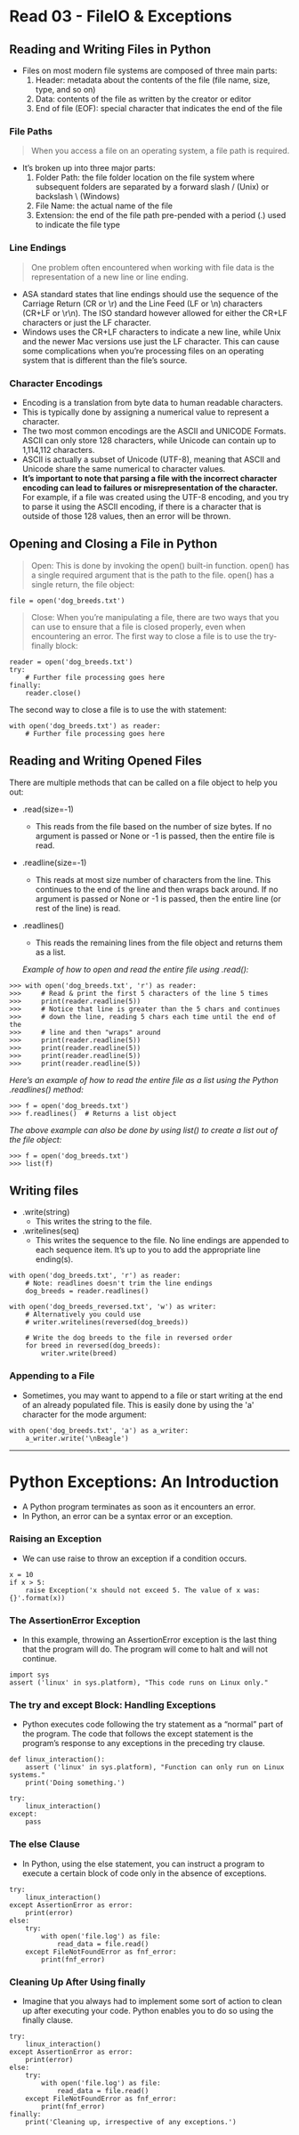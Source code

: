 # Read 03 -  FileIO & Exceptions

## Reading and Writing Files in Python

* Files on most modern file systems are composed of three main parts:
  1. Header: metadata about the contents of the file (file name, size, type, and so on)
  1. Data: contents of the file as written by the creator or editor
  1. End of file (EOF): special character that indicates the end of the file

### File Paths

> When you access a file on an operating system, a file path is required. 

* It’s broken up into three major parts:
  1. Folder Path: the file folder location on the file system where subsequent folders are separated by a forward slash / (Unix) or backslash \ (Windows)
  1. File Name: the actual name of the file
  1. Extension: the end of the file path pre-pended with a period (.) used to indicate the file type

### Line Endings
> One problem often encountered when working with file data is the representation of a new line or line ending.

* ASA standard states that line endings should use the sequence of the Carriage Return (CR or \r) and the Line Feed (LF or \n) characters (CR+LF or \r\n). The ISO standard however allowed for either the CR+LF characters or just the LF character.
* Windows uses the CR+LF characters to indicate a new line, while Unix and the newer Mac versions use just the LF character. This can cause some complications when you’re processing files on an operating system that is different than the file’s source.

### Character Encodings
* Encoding is a translation from byte data to human readable characters. 
* This is typically done by assigning a numerical value to represent a character. 
* The two most common encodings are the ASCII and UNICODE Formats. ASCII can only store 128 characters, while Unicode can contain up to 1,114,112 characters.
* ASCII is actually a subset of Unicode (UTF-8), meaning that ASCII and Unicode share the same numerical to character values. 
* **It’s important to note that parsing a file with the incorrect character encoding can lead to failures or misrepresentation of the character.** For example, if a file was created using the UTF-8 encoding, and you try to parse it using the ASCII encoding, if there is a character that is outside of those 128 values, then an error will be thrown.

## Opening and Closing a File in Python

> Open: This is done by invoking the open() built-in function. open() has a single required argument that is the path to the file. open() has a single return, the file object:

```
file = open('dog_breeds.txt')
```
> Close: When you’re manipulating a file, there are two ways that you can use to ensure that a file is closed properly, even when encountering an error. The first way to close a file is to use the try-finally block:

```
reader = open('dog_breeds.txt')
try:
    # Further file processing goes here
finally:
    reader.close()
```

The second way to close a file is to use the with statement:

```
with open('dog_breeds.txt') as reader:
    # Further file processing goes here
```

## Reading and Writing Opened Files

There are multiple methods that can be called on a file object to help you out:

* .read(size=-1)	
  * This reads from the file based on the number of size bytes. If no argument is passed or None or -1 is passed, then the entire file is read.
* .readline(size=-1)	
  * This reads at most size number of characters from the line. This continues to the end of the line and then wraps back around. If no argument is passed or None or -1 is passed, then the entire line (or rest of the line) is read.
* .readlines()	
  * This reads the remaining lines from the file object and returns them as a list.

  _Example of how to open and read the entire file using .read():_

 ```
>>> with open('dog_breeds.txt', 'r') as reader:
>>>     # Read & print the first 5 characters of the line 5 times
>>>     print(reader.readline(5))
>>>     # Notice that line is greater than the 5 chars and continues
>>>     # down the line, reading 5 chars each time until the end of the
>>>     # line and then "wraps" around
>>>     print(reader.readline(5))
>>>     print(reader.readline(5))
>>>     print(reader.readline(5))
>>>     print(reader.readline(5))
```

_Here’s an example of how to read the entire file as a list using the Python .readlines() method:_

```
>>> f = open('dog_breeds.txt')
>>> f.readlines()  # Returns a list object
```

_The above example can also be done by using list() to create a list out of the file object:_
```
>>> f = open('dog_breeds.txt')
>>> list(f)
```

##  Writing files
* .write(string)	
  * This writes the string to the file.
* .writelines(seq)	
  * This writes the sequence to the file. No line endings are appended to each sequence item. It’s up to you to add the appropriate line ending(s).

```
with open('dog_breeds.txt', 'r') as reader:
    # Note: readlines doesn't trim the line endings
    dog_breeds = reader.readlines()

with open('dog_breeds_reversed.txt', 'w') as writer:
    # Alternatively you could use
    # writer.writelines(reversed(dog_breeds))

    # Write the dog breeds to the file in reversed order
    for breed in reversed(dog_breeds):
        writer.write(breed)
```

### Appending to a File
* Sometimes, you may want to append to a file or start writing at the end of an already populated file. This is easily done by using the 'a' character for the mode argument:

```
with open('dog_breeds.txt', 'a') as a_writer:
    a_writer.write('\nBeagle')
```

______
# Python Exceptions: An Introduction

* A Python program terminates as soon as it encounters an error. 
* In Python, an error can be a syntax error or an exception.

### Raising an Exception
* We can use raise to throw an exception if a condition occurs. 

```
x = 10
if x > 5:
    raise Exception('x should not exceed 5. The value of x was: {}'.format(x))
```
### The AssertionError Exception

* In this example, throwing an AssertionError exception is the last thing that the program will do. The program will come to halt and will not continue.

```
import sys
assert ('linux' in sys.platform), "This code runs on Linux only."
```
### The try and except Block: Handling Exceptions

*  Python executes code following the try statement as a “normal” part of the program. The code that follows the except statement is the program’s response to any exceptions in the preceding try clause.
```
def linux_interaction():
    assert ('linux' in sys.platform), "Function can only run on Linux systems."
    print('Doing something.')

try:
    linux_interaction()
except:
    pass
```
### The else Clause
* In Python, using the else statement, you can instruct a program to execute a certain block of code only in the absence of exceptions.

```
try:
    linux_interaction()
except AssertionError as error:
    print(error)
else:
    try:
        with open('file.log') as file:
            read_data = file.read()
    except FileNotFoundError as fnf_error:
        print(fnf_error)
```

### Cleaning Up After Using finally
* Imagine that you always had to implement some sort of action to clean up after executing your code. Python enables you to do so using the finally clause.

```
try:
    linux_interaction()
except AssertionError as error:
    print(error)
else:
    try:
        with open('file.log') as file:
            read_data = file.read()
    except FileNotFoundError as fnf_error:
        print(fnf_error)
finally:
    print('Cleaning up, irrespective of any exceptions.')
```